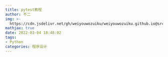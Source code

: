 ```yaml
---
title: pytest教程
author: 不二
img: >-
  https://cdn.jsdelivr.net/gh/weiyouwozuiku/weiyouwozuiku.github.io@src/source/_posts/PageImg/程序设计/pytest教程.png
mathjax: true
date: 2022-03-04 18:48:02
tags:
- Python
categories: 程序设计
---
```


